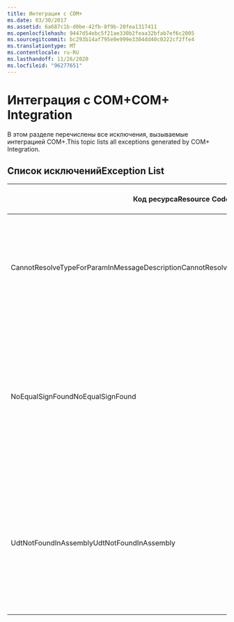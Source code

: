 ```yaml
---
title: Интеграция с COM+
ms.date: 03/30/2017
ms.assetid: 6a687c1b-d0be-42fb-8f9b-20fea1317411
ms.openlocfilehash: 9447d54ebc5f21ae330b2feaa32bfab7ef6c2005
ms.sourcegitcommit: bc293b14af795e0e999e3304dd40c0222cf2ffe4
ms.translationtype: MT
ms.contentlocale: ru-RU
ms.lasthandoff: 11/26/2020
ms.locfileid: "96277651"
---
```

# <a name="com-integration"></a><span data-ttu-id="51b87-102">Интеграция с COM+</span><span class="sxs-lookup"><span data-stu-id="51b87-102">COM+ Integration</span></span>

<span data-ttu-id="51b87-103">В этом разделе перечислены все исключения, вызываемые интеграцией COM+.</span><span class="sxs-lookup"><span data-stu-id="51b87-103">This topic lists all exceptions generated by COM+ Integration.</span></span>  
  
## <a name="exception-list"></a><span data-ttu-id="51b87-104">Список исключений</span><span class="sxs-lookup"><span data-stu-id="51b87-104">Exception List</span></span>  
  
|<span data-ttu-id="51b87-105">Код ресурса</span><span class="sxs-lookup"><span data-stu-id="51b87-105">Resource Code</span></span>|<span data-ttu-id="51b87-106">Строка ресурса</span><span class="sxs-lookup"><span data-stu-id="51b87-106">Resource String</span></span>|  
|-------------------|---------------------|  
|<span data-ttu-id="51b87-107">CannotResolveTypeForParamInMessageDescription</span><span class="sxs-lookup"><span data-stu-id="51b87-107">CannotResolveTypeForParamInMessageDescription</span></span>|<span data-ttu-id="51b87-108">Невозможно разрешить тип указанного параметра в заданном пространстве имен.</span><span class="sxs-lookup"><span data-stu-id="51b87-108">The type for the specified parameter within the specified namespace cannot be resolved.</span></span>|  
|<span data-ttu-id="51b87-109">NoEqualSignFound</span><span class="sxs-lookup"><span data-stu-id="51b87-109">NoEqualSignFound</span></span>|<span data-ttu-id="51b87-110">После заданного ключевого слова не указан знак равенства.</span><span class="sxs-lookup"><span data-stu-id="51b87-110">The specified keyword has no equal sign following it.</span></span> <span data-ttu-id="51b87-111">Убедитесь, что после каждого ключевого слова следуют знак равенства и значение.</span><span class="sxs-lookup"><span data-stu-id="51b87-111">Ensure that each keyword is followed by an equal sign and a value.</span></span>|  
|<span data-ttu-id="51b87-112">UdtNotFoundInAssembly</span><span class="sxs-lookup"><span data-stu-id="51b87-112">UdtNotFoundInAssembly</span></span>|<span data-ttu-id="51b87-113">Не удается найти заданный пользовательский тип.</span><span class="sxs-lookup"><span data-stu-id="51b87-113">The specified user-defined type cannot be found.</span></span> <span data-ttu-id="51b87-114">Убедитесь, что зарегистрированы и заданы правильный тип и библиотека типов.</span><span class="sxs-lookup"><span data-stu-id="51b87-114">Ensure that the correct type and type library are registered and specified.</span></span>|
